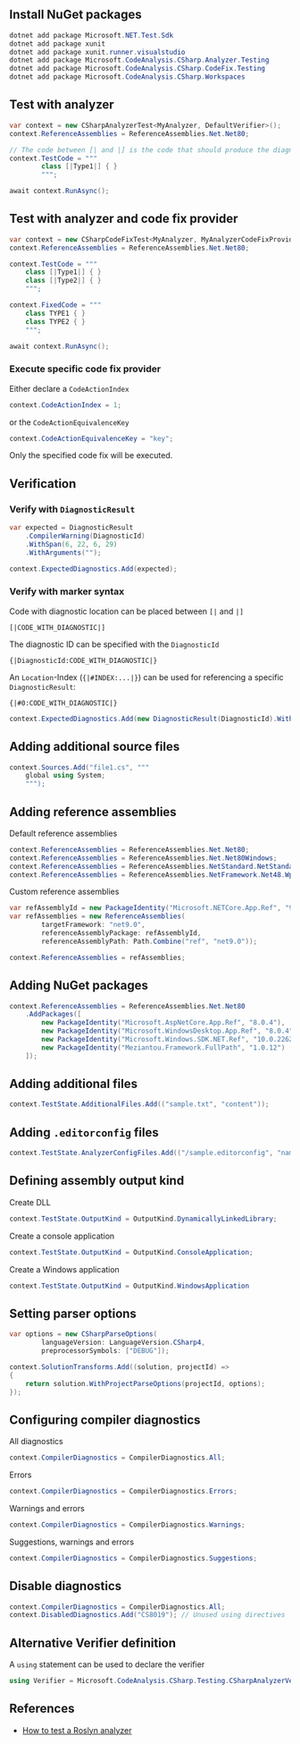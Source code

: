 ## Install NuGet packages

```powershell
dotnet add package Microsoft.NET.Test.Sdk
dotnet add package xunit
dotnet add package xunit.runner.visualstudio
dotnet add package Microsoft.CodeAnalysis.CSharp.Analyzer.Testing
dotnet add package Microsoft.CodeAnalysis.CSharp.CodeFix.Testing
dotnet add package Microsoft.CodeAnalysis.CSharp.Workspaces
```

## Test with analyzer

```csharp
var context = new CSharpAnalyzerTest<MyAnalyzer, DefaultVerifier>();
context.ReferenceAssemblies = ReferenceAssemblies.Net.Net80;

// The code between [| and |] is the code that should produce the diagnostic.
context.TestCode = """
        class [|Type1|] { }
        """;

await context.RunAsync();
```

## Test with analyzer and code fix provider

```csharp
var context = new CSharpCodeFixTest<MyAnalyzer, MyAnalyzerCodeFixProvider, DefaultVerifier>();
context.ReferenceAssemblies = ReferenceAssemblies.Net.Net80;

context.TestCode = """
	class [|Type1|] { }
	class [|Type2|] { }
	""";

context.FixedCode = """
	class TYPE1 { }
	class TYPE2 { }
	""";

await context.RunAsync();
```

### Execute specific code fix provider

Either declare a `CodeActionIndex`
```csharp
context.CodeActionIndex = 1;
```

or the `CodeActionEquivalenceKey`
```csharp
context.CodeActionEquivalenceKey = "key";
```

Only the specified code fix will be executed.

## Verification

### Verify with `DiagnosticResult`

```csharp
var expected = DiagnosticResult  
    .CompilerWarning(DiagnosticId)  
    .WithSpan(6, 22, 6, 29)  
    .WithArguments("");

context.ExpectedDiagnostics.Add(expected);
```

### Verify with marker syntax

Code with diagnostic location can be placed between `[|` and `|]`
```
[|CODE_WITH_DIAGNOSTIC|]
```

The diagnostic ID can be specified with the `DiagnosticId`
```
{|DiagnosticId:CODE_WITH_DIAGNOSTIC|}
```

An `Location`-Index (`{|#INDEX:...|}`) can be used for referencing a specific `DiagnosticResult`:
```
{|#0:CODE_WITH_DIAGNOSTIC|}
```
```csharp
context.ExpectedDiagnostics.Add(new DiagnosticResult(DiagnosticId).WithLocation(0).WithArguments("Type1"));
```

## Adding additional source files

```csharp
context.Sources.Add("file1.cs", """
    global using System;
    """);
```

## Adding reference assemblies

Default reference assemblies
```csharp
context.ReferenceAssemblies = ReferenceAssemblies.Net.Net80;
context.ReferenceAssemblies = ReferenceAssemblies.Net.Net80Windows;
context.ReferenceAssemblies = ReferenceAssemblies.NetStandard.NetStandard20;
context.ReferenceAssemblies = ReferenceAssemblies.NetFramework.Net48.Wpf;
```

Custom reference assemblies
```csharp
var refAssemblyId = new PackageIdentity("Microsoft.NETCore.App.Ref", "9.0.0-preview.3.24172.9");
var refAssemblies = new ReferenceAssemblies(
        targetFramework: "net9.0",
        referenceAssemblyPackage: refAssemblyId,
        referenceAssemblyPath: Path.Combine("ref", "net9.0"));

context.ReferenceAssemblies = refAssemblies;
```

## Adding NuGet packages

```csharp
context.ReferenceAssemblies = ReferenceAssemblies.Net.Net80
    .AddPackages([
        new PackageIdentity("Microsoft.AspNetCore.App.Ref", "8.0.4"),
        new PackageIdentity("Microsoft.WindowsDesktop.App.Ref", "8.0.4"),
        new PackageIdentity("Microsoft.Windows.SDK.NET.Ref", "10.0.22621.33"),
        new PackageIdentity("Meziantou.Framework.FullPath", "1.0.12")
    ]);
```

## Adding additional files

```csharp
context.TestState.AdditionalFiles.Add(("sample.txt", "content"));
```

## Adding `.editorconfig` files

```csharp
context.TestState.AnalyzerConfigFiles.Add(("/sample.editorconfig", "name = value"));
```

## Defining assembly output kind

Create DLL
```csharp
context.TestState.OutputKind = OutputKind.DynamicallyLinkedLibrary;
```

Create a console application
```csharp
context.TestState.OutputKind = OutputKind.ConsoleApplication;
```

Create a Windows application
```csharp
context.TestState.OutputKind = OutputKind.WindowsApplication
```

## Setting parser options

```csharp
var options = new CSharpParseOptions(
        languageVersion: LanguageVersion.CSharp4,
        preprocessorSymbols: ["DEBUG"]);

context.SolutionTransforms.Add((solution, projectId) =>
{
    return solution.WithProjectParseOptions(projectId, options);
});
```

## Configuring compiler diagnostics

All diagnostics
```csharp
context.CompilerDiagnostics = CompilerDiagnostics.All;
```

Errors
```csharp
context.CompilerDiagnostics = CompilerDiagnostics.Errors;
```

Warnings and errors
```csharp
context.CompilerDiagnostics = CompilerDiagnostics.Warnings;
```

Suggestions, warnings and errors
```csharp
context.CompilerDiagnostics = CompilerDiagnostics.Suggestions;
```

## Disable diagnostics

```csharp
context.CompilerDiagnostics = CompilerDiagnostics.All;
context.DisabledDiagnostics.Add("CS8019"); // Unused using directives
```

## Alternative Verifier definition

A `using` statement can be used to declare the verifier
```csharp
using Verifier = Microsoft.CodeAnalysis.CSharp.Testing.CSharpAnalyzerVerifier<MyAnalyzer, Microsoft.CodeAnalysis.Testing.DefaultVerifier>;
```

## References

* [How to test a Roslyn analyzer](https://www.meziantou.net/how-to-test-a-roslyn-analyzer.htm)